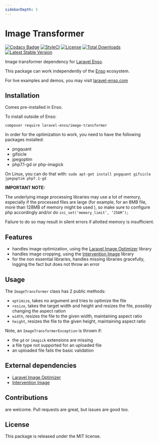 ```yaml
---
sidebarDepth: 3
---
```


# Image Transformer

[![Codacy Badge](https://api.codacy.com/project/badge/Grade/49a59dad1899460fa451510ef96307bb)](https://www.codacy.com/app/laravel-enso/ImageTransformer?utm_source=github.com&utm_medium=referral&utm_content=laravel-enso/ImageTransformer&utm_campaign=badger)
[![StyleCI](https://github.styleci.io/repos/96102464/shield?branch=master)](https://github.styleci.io/repos/96102464)
[![License](https://poser.pugx.org/laravel-enso/image-transformer/license)](https://packagist.org/packages/laravel-enso/image-transformer)
[![Total Downloads](https://poser.pugx.org/laravel-enso/image-transformer/downloads)](https://packagist.org/packages/laravel-enso/image-transformer)
[![Latest Stable Version](https://poser.pugx.org/laravel-enso/image-transformer/version)](https://packagist.org/packages/laravel-enso/image-transformer)

Image transformer dependency for [Laravel Enso](https://github.com/laravel-enso/Enso).

This package can work independently of the [Enso](https://github.com/laravel-enso/Enso) ecosystem.

For live examples and demos, you may visit [laravel-enso.com](https://www.laravel-enso.com)

## Installation

Comes pre-installed in Enso.

To install outside of Enso: 

`composer require laravel-enso/image-transformer`

In order for the optimization to work, you need to have the following packages installed:
* pngquant
* gifsicle
* jpegoptim
* php7.1-gd or php-imagick

On Linux, you can do that with: `sudo apt-get install pngquant gifsicle jpegoptim php7.1-gd`

**IMPORTANT NOTE:** 

The underlying image processing libraries may use a lot of memory, 
especially if the processed files are large (for example, for an 8MB file, more than 128MB of memory might be used ),
so make sure to configure php accordingly and/or do `ini_set(‘memory_limit’, ‘256M’);`   

Failure to do so may result in silent errors if allotted memory is insufficient.

## Features

- handles image optimization, using the [Laravel Image Optimizer](https://github.com/spatie/laravel-image-optimizer) library
- handles image cropping, using the [Intervention Image](https://github.com/intervention/image) library
- for the non essential libraries, handles missing libraries gracefully, logging the fact but does not throw an error

## Usage
The `ImageTransformer` class has 2 public methods:
- `optimize`, takes no argument and tries to optimize the file
- `resize`, takes the target width and height and resizes the file, possibly changing the aspect ration
- `width`, resizes the file to the given width, maintaining aspect ratio
- `height`, resizes the file to the given height, maintaining aspect ratio

Note, an `ImageTransformerException` is thrown if:
- the `gd` or `imagick` extensions are missing
- a file type not supported for an uploaded file
- an uploaded file fails the basic validation

## External dependencies

- [Laravel Image Optimizer](https://github.com/spatie/laravel-image-optimizer)
- [Intervention Image](https://github.com/intervention/image)

## Contributions

are welcome. Pull requests are great, but issues are good too.

## License

This package is released under the MIT license.
